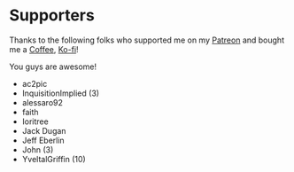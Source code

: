 # Supporters

Thanks to the following folks who supported me on my [Patreon](https://www.patreon.com/illusion0001) and bought me a [Coffee](https://www.buymeacoffee.com/illusion0001), [Ko-fi](https://ko-fi.com/illusion0001)!

You guys are awesome!

- ac2pic
- InquisitionImplied (3)
- alessaro92
- faith
- Ioritree
- Jack Dugan
- Jeff Eberlin
- John (3)
- YveltalGriffin (10)

<!--
- TeMkA169

- smasher248

- Ethan Snyder

- cad5150
-->

